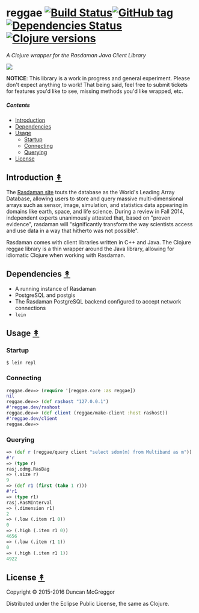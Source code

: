 # reggae [![Build Status][travis-badge]][travis][![GitHub tag][github-tag]]()[![Dependencies Status][deps-badge]][deps][![Clojure versions][clojure-v]]()

*A Clojure wrapper for the Rasdaman Java Client Library*

[![][logo]][logo-large]


**NOTICE**: This library is a work in progress and general experiment. Please don't expect anything to work! That being said, feel free to submit tickets for features you'd like to see, missing methods you'd like wrapped, etc.


##### Contents

* [Introduction](#introduction-)
* [Dependencies](#dependencies-)
* [Usage](#usage-)
  * [Startup](#startup-)
  * [Connecting](#connecting-)
  * [Querying](#querying-)
* [License](#license-)


## Introduction [&#x219F;](#contents)

The [Rasdaman site](http://www.rasdaman.org/) touts the database as the World's Leading Array Database, allowing users to store and query massive multi-dimensional ​arrays such as sensor, image, simulation, and statistics data appearing in domains like earth, space, and life science. During a review in Fall 2014, independent experts unanimously attested that, based on "proven evidence", rasdaman will "significantly transform the way scientists access and use data in a way that hitherto was not possible".

Rasdaman comes with client libraries written in C++ and Java. The Clojure reggae library is a thin wrapper around the Java library, allowing for idiomatic Clojure when working with Rasdaman.


## Dependencies [&#x219F;](#contents)

 * A running instance of Rasdaman
 * PostgreSQL and postgis
 * The Rasdaman PostgreSQL backend configured to accept network connections
 * ``lein``


## Usage [&#x219F;](#contents)

### Startup

```
$ lein repl
```


### Connecting

```clojure
reggae.dev=> (require '[reggae.core :as reggae])
nil
reggae.dev=> (def rashost "127.0.0.1")
#'reggae.dev/rashost
reggae.dev=> (def client (reggae/make-client :host rashost))
#'reggae.dev/client
reggae.dev=>
```


### Querying

```clojure
=> (def r (reggae/query client "select sdom(m) from Multiband as m"))
#'r
=> (type r)
rasj.odmg.RasBag
=> (.size r)
9
=> (def r1 (first (take 1 r)))
#'r1
=> (type r1)
rasj.RasMInterval
=> (.dimension r1)
2
=> (.low (.item r1 0))
0
=> (.high (.item r1 0))
4656
=> (.low (.item r1 1))
0
=> (.high (.item r1 1))
4922
```


## License [&#x219F;](#contents)

Copyright © 2015-2016 Duncan McGreggor

Distributed under the Eclipse Public License, the same as Clojure.


<!-- Named page links below: /-->

[travis]: https://travis-ci.org/clojusc/reggae
[travis-badge]: https://travis-ci.org/clojusc/reggae.png?branch=master
[deps]: http://jarkeeper.com/clojusc/reggae
[deps-badge]: http://jarkeeper.com/clojusc/reggae/status.svg
[logo]: resources/images/clj-reggea-logo-3.png
[logo-large]: resources/images/clj-reggea-logo-3-large.png
[github-tag]: https://img.shields.io/github/tag/clojusc/reggae.svg?maxAge=2592000
[clojure-v]: https://img.shields.io/badge/clojure-1.8.0-blue.svg
